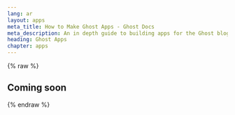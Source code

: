 ```yaml
---
lang: ar
layout: apps
meta_title: How to Make Ghost Apps - Ghost Docs
meta_description: An in depth guide to building apps for the Ghost blogging platform. 
heading: Ghost Apps
chapter: apps
---
```


{% raw %}

## Coming soon

{% endraw %}
